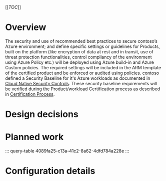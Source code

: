 [[_TOC_]]

# Overview

The security and use of recommended best practices to secure contoso’s Azure environment; and define specific settings or guidelines for Products, built on the platform (like encryption of data at rest and in transit, use of threat protection functionalities, control compliancy of the environment using Azure Policy etc.) will be deployed using Azure build-in and Azure Custom policies. The required settings will be included in the ARM template of the certified product and be enforced or audited using policies. 
contoso defined a Security Baseline for it's Azure workloads as documented in [Cloud Native Security Controls](/Cloud-Native-Security-Controls). These security baseline requirements will be verified during the Product/workload Certification process as described in [Certification Process](/Certification-Process).

# Design decisions

# Planned work

::: query-table 4089fa25-c13a-41c2-8a62-4dfd784a228e
:::

# Configuration details 